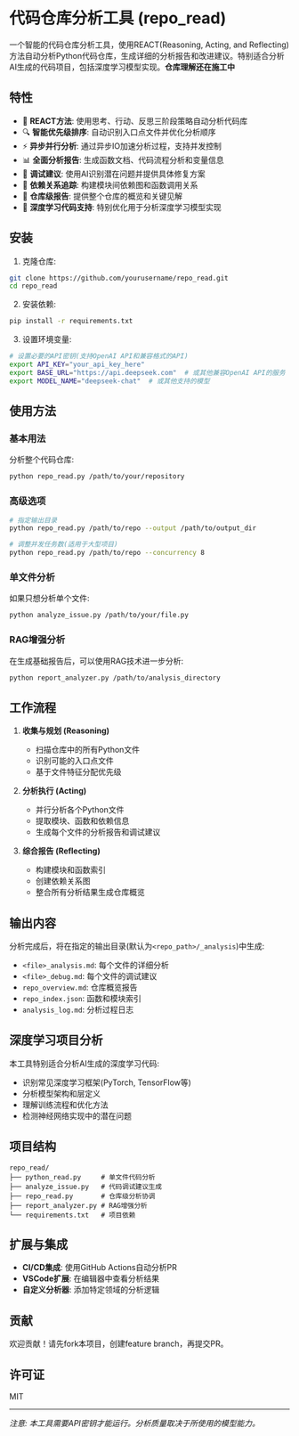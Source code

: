 # 代码仓库分析工具 (repo_read)



一个智能的代码仓库分析工具，使用REACT(Reasoning, Acting, and Reflecting)方法自动分析Python代码仓库，生成详细的分析报告和改进建议。特别适合分析AI生成的代码项目，包括深度学习模型实现。**仓库理解还在施工中**

## 特性

- 🧠 **REACT方法**: 使用思考、行动、反思三阶段策略自动分析代码库
- 🔍 **智能优先级排序**: 自动识别入口点文件并优化分析顺序
- ⚡ **异步并行分析**: 通过异步IO加速分析过程，支持并发控制
- 📊 **全面分析报告**: 生成函数文档、代码流程分析和变量信息
- 🐞 **调试建议**: 使用AI识别潜在问题并提供具体修复方案
- 🔗 **依赖关系追踪**: 构建模块间依赖图和函数调用关系
- 📑 **仓库级报告**: 提供整个仓库的概览和关键见解
- 🧮 **深度学习代码支持**: 特别优化用于分析深度学习模型实现

## 安装

1. 克隆仓库:
```bash
git clone https://github.com/yourusername/repo_read.git
cd repo_read
```

2. 安装依赖:
```bash
pip install -r requirements.txt
```

3. 设置环境变量:
```bash
# 设置必要的API密钥(支持OpenAI API和兼容格式的API)
export API_KEY="your_api_key_here"
export BASE_URL="https://api.deepseek.com"  # 或其他兼容OpenAI API的服务
export MODEL_NAME="deepseek-chat"  # 或其他支持的模型
```

## 使用方法

### 基本用法

分析整个代码仓库:
```bash
python repo_read.py /path/to/your/repository
```

### 高级选项

```bash
# 指定输出目录
python repo_read.py /path/to/repo --output /path/to/output_dir

# 调整并发任务数(适用于大型项目)
python repo_read.py /path/to/repo --concurrency 8
```

### 单文件分析

如果只想分析单个文件:
```bash
python analyze_issue.py /path/to/your/file.py
```

### RAG增强分析

在生成基础报告后，可以使用RAG技术进一步分析:
```bash
python report_analyzer.py /path/to/analysis_directory
```

## 工作流程

1. **收集与规划 (Reasoning)**
   - 扫描仓库中的所有Python文件
   - 识别可能的入口点文件
   - 基于文件特征分配优先级

2. **分析执行 (Acting)**
   - 并行分析各个Python文件
   - 提取模块、函数和依赖信息
   - 生成每个文件的分析报告和调试建议

3. **综合报告 (Reflecting)**
   - 构建模块和函数索引
   - 创建依赖关系图
   - 整合所有分析结果生成仓库概览

## 输出内容

分析完成后，将在指定的输出目录(默认为`<repo_path>/_analysis`)中生成:

- `<file>_analysis.md`: 每个文件的详细分析
- `<file>_debug.md`: 每个文件的调试建议
- `repo_overview.md`: 仓库概览报告
- `repo_index.json`: 函数和模块索引
- `analysis_log.md`: 分析过程日志

## 深度学习项目分析

本工具特别适合分析AI生成的深度学习代码:

- 识别常见深度学习框架(PyTorch, TensorFlow等)
- 分析模型架构和层定义
- 理解训练流程和优化方法
- 检测神经网络实现中的潜在问题

## 项目结构

```
repo_read/
├── python_read.py     # 单文件代码分析
├── analyze_issue.py   # 代码调试建议生成
├── repo_read.py       # 仓库级分析协调
├── report_analyzer.py # RAG增强分析
└── requirements.txt   # 项目依赖
```

## 扩展与集成

- **CI/CD集成**: 使用GitHub Actions自动分析PR
- **VSCode扩展**: 在编辑器中查看分析结果
- **自定义分析器**: 添加特定领域的分析逻辑

## 贡献

欢迎贡献！请先fork本项目，创建feature branch，再提交PR。

## 许可证

MIT

---

*注意: 本工具需要API密钥才能运行。分析质量取决于所使用的模型能力。*